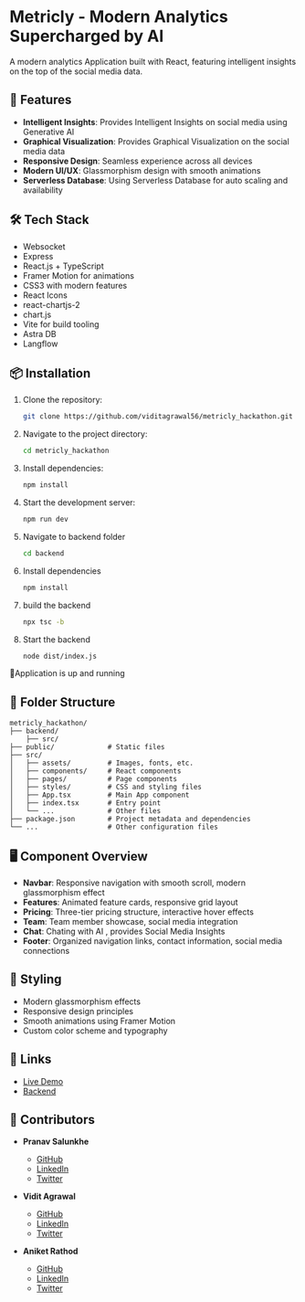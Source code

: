 # Metricly - Modern Analytics Supercharged by AI

A modern analytics Application built with React, featuring intelligent insights on the top of the social media data.

## 🚀 Features
- **Intelligent Insights**: Provides Intelligent Insights on social media using Generative AI
- **Graphical Visualization**: Provides Graphical Visualization on the social media data
- **Responsive Design**: Seamless experience across all devices
- **Modern UI/UX**: Glassmorphism design with smooth animations
- **Serverless Database**: Using Serverless Database for auto scaling and availability

## 🛠️ Tech Stack
- Websocket 
- Express
- React.js + TypeScript
- Framer Motion for animations
- CSS3 with modern features
- React Icons
- react-chartjs-2
- chart.js
- Vite for build tooling
- Astra DB
- Langflow

## 📦 Installation

1. Clone the repository:
   ```bash
   git clone https://github.com/viditagrawal56/metricly_hackathon.git
   ```
2. Navigate to the project directory:
   ```bash
   cd metricly_hackathon
   ```
3. Install dependencies:
   ```bash
   npm install
   ```
4. Start the development server:
   ```bash
   npm run dev
   ```
5. Navigate to backend folder
    ```bash
    cd backend
    ```
6. Install dependencies
    ``` bash
    npm install
    ```
7. build the backend
    ```bash
    npx tsc -b
    ```
8. Start the backend
    ```bash
    node dist/index.js
    ```
🚀Application is up and running

## 📂 Folder Structure

```plaintext
metricly_hackathon/
├── backend/  
    ├── src/ 
├── public/             # Static files
├── src/
│   ├── assets/         # Images, fonts, etc.
│   ├── components/     # React components
│   ├── pages/          # Page components
│   ├── styles/         # CSS and styling files
│   ├── App.tsx         # Main App component
│   ├── index.tsx       # Entry point
│   └── ...             # Other files
├── package.json        # Project metadata and dependencies
└── ...                 # Other configuration files
```

## 🖥️ Component Overview

- **Navbar**: Responsive navigation with smooth scroll, modern glassmorphism effect
- **Features**: Animated feature cards, responsive grid layout
- **Pricing**: Three-tier pricing structure, interactive hover effects
- **Team**: Team member showcase, social media integration
- **Chat**: Chating with AI , provides Social Media Insights  
- **Footer**: Organized navigation links, contact information, social media connections

## 🎨 Styling

- Modern glassmorphism effects
- Responsive design principles
- Smooth animations using Framer Motion
- Custom color scheme and typography

## 🔗 Links

- [Live Demo](https://metricly.vercel.app/)
- [Backend](https://metricly-hackathon.onrender.com/)

## 👥 Contributors

- **Pranav Salunkhe**
  - [GitHub](https://github.com/pranav514)
  - [LinkedIn](https://linkedin.com/in/pranav-salunkhe-89926822a)
  - [Twitter](https://x.com/dronbron1)

- **Vidit Agrawal**
  - [GitHub](https://github.com/viditagrawal56)
  - [LinkedIn](https://www.linkedin.com/in/viditagrawal2003)
  - [Twitter](https://x.com/headreaper26)

- **Aniket Rathod**
  - [GitHub](https://github.com/aniirathod)
  - [LinkedIn](https://www.linkedin.com/in/aniket-rathod0)
  - [Twitter](https://x.com/aniket__rathod)